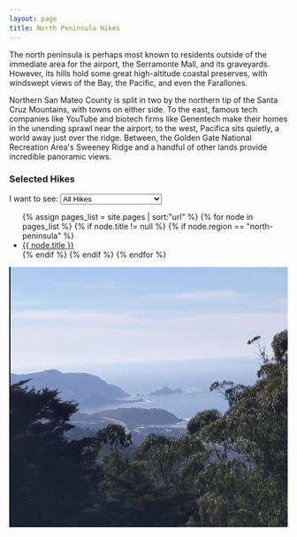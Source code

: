 ```yaml
---
layout: page
title: North Peninsula Hikes
---
```


<p class="message">
  The north peninsula is perhaps most known to residents outside of the immediate area for the airport, the Serramonte Mall, and its graveyards. However, its hills hold some great high-altitude coastal preserves, with windswept views of the Bay, the Pacific, and even the Farallones.
</p>

Northern San Mateo County is split in two by the northern tip of the Santa Cruz Mountains, with towns on either side. To the east, famous tech companies like YouTube and biotech firms like Genentech make their homes in the unending sprawl near the airport; to the west, Pacifica sits quietly, a world away just over the ridge. Between, the Golden Gate National Recreation Area's Sweeney Ridge and a handful of other lands provide incredible panoramic views.

### Selected Hikes

<div class="difficulty-selector">
  <label for="cars">I want to see:</label>

  <select name="difficulty" id="hike-difficulty" onchange="difficultySelect()">
    <option value="easy">Easy (3-5mi)</option>
    <option value="moderate">Easy and Moderate (3-7mi)</option>
    <option value="hard" selected>All Hikes</option>
  </select>
</div>

<p></p>
<ul>
{% assign pages_list = site.pages | sort:"url" %}
{% for node in pages_list %}
    {% if node.title != null %}
    {% if node.region == "north-peninsula" %}
<li class="hike-difficulty-{{ node.difficulty }}"><a href="{{ node.url | absolute_url }}">{{ node.title }}</a></li>
    {% endif %}
    {% endif %}
{% endfor %}
</ul>

<img class="infobox region-image" src="/assets/sweeney-ridge.jpg">